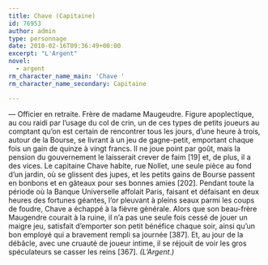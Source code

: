 ```yaml
---
title: Chave (Capitaine)
id: 76953
author: admin
type: personnage
date: 2010-02-16T09:36:49+00:00
excerpt: "L'Argent"
novel:
  - argent
rm_character_name_main: 'Chave '
rm_character_name_secondary: Capitaine

---
```

— Officier en retraite. Frère de madame Maugeudre. Figure apoplectique, au cou raidi par l&rsquo;usage du col de crin, un de ces types de petits joueurs au comptant qu&rsquo;on est certain de rencontrer tous les jours, d&rsquo;une heure à trois, autour de la Bourse, se livrant à un jeu de gagne-petit, emportant chaque fois un gain de quinze à vingt francs. Il ne joue point par goût, mais la pension du gouvernement le laisserait crever de faim [19] et, de plus, il a des vices. Le capitaine Chave habite, rue Nollet, une seule pièce au fond d&rsquo;un jardin, où se glissent des jupes, et les petits gains de Bourse passent en bonbons et en gâteaux pour ses bonnes amies [202]. Pendant toute la période où la Banque Universelle affolait Paris, faisant et défaisant en deux heures des fortunes géantes, l&rsquo;or pleuvant à pleins seaux parmi les coups de foudre, Chave a échappé à la fièvre générale. Alors que son beau-frère Maugendre courait à la ruine, il n&rsquo;a pas une seule fois cessé de jouer un maigre jeu, satisfait d&rsquo;emporter son petit bénéfice chaque soir, ainsi qu&rsquo;un bon employé qui a bravement rempli sa journée [387]. Et, au jour de la débâcle, avec une cruauté de joueur intime, il se réjouit de voir les gros spéculateurs se casser les reins [367]. _(L&rsquo;Argent.)_